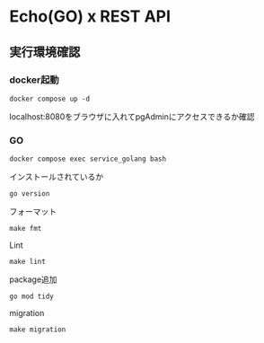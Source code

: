 # Echo(GO) x REST API

## 実行環境確認

### docker起動

```shell
docker compose up -d
```

localhost:8080をブラウザに入れてpgAdminにアクセスできるか確認

### GO

```shell
docker compose exec service_golang bash 
```

インストールされているか

```shell
go version
```

フォーマット

```shell
make fmt
```

Lint

```shell
make lint
```

package追加

```shell
go mod tidy
```

migration

```shell
make migration
```
